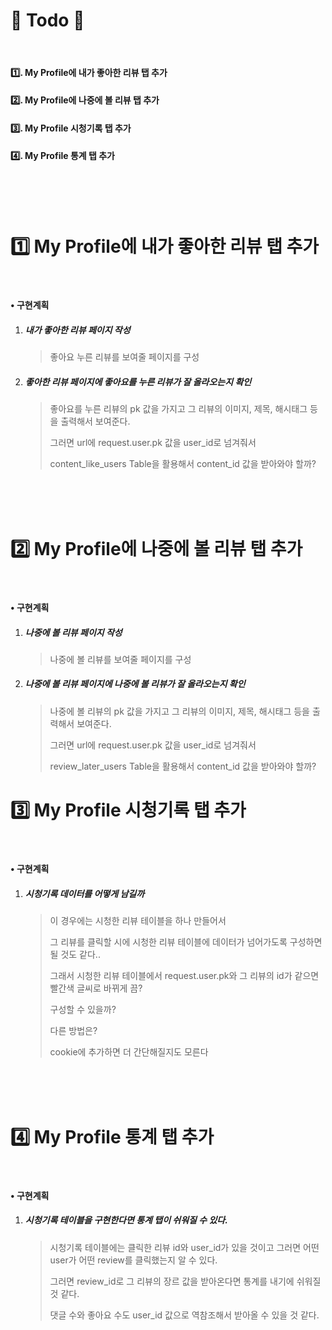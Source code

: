 # 📃 Todo 🥳

<br>

#### :one:. My Profile에 내가 좋아한 리뷰 탭 추가

#### :two:. My Profile에 나중에 볼 리뷰 탭 추가

#### :three:. My Profile 시청기록 탭 추가

#### :four:. My Profile 통계 탭 추가

<br>

<br>

<br>

# :one: My Profile에 내가 좋아한 리뷰 탭 추가

<br>

#### • 구현계획

1. ##### 내가 좋아한 리뷰 페이지 작성

   >좋아요 누른 리뷰를 보여줄 페이지를 구성

2. ##### 좋아한 리뷰 페이지에 좋아요를 누른 리뷰가 잘 올라오는지 확인

   >좋아요를 누른 리뷰의 pk 값을 가지고 그 리뷰의 이미지, 제목, 해시태그 등을 출력해서 보여준다.
   >
   >그러면 url에 request.user.pk 값을 user_id로 넘겨줘서
   >
   > content_like_users Table을 활용해서 content_id 값을 받아와야 할까? 

<br>

<br>

<br>

# :two: My Profile에 나중에 볼 리뷰 탭 추가

<br>

#### • 구현계획

1. ##### 나중에 볼 리뷰 페이지 작성

   >나중에 볼  리뷰를 보여줄 페이지를 구성

2. ##### 나중에 볼 리뷰 페이지에 나중에 볼 리뷰가 잘 올라오는지 확인

   >나중에 볼 리뷰의 pk 값을 가지고 그 리뷰의 이미지, 제목, 해시태그 등을 출력해서 보여준다.
   >
   >그러면 url에 request.user.pk 값을 user_id로 넘겨줘서
   >
   > review_later_users Table을 활용해서 content_id 값을 받아와야 할까? 

# :three: My Profile 시청기록 탭 추가

<br>

#### • 구현계획

1. ##### 시청기록 데이터를 어떻게 남길까

   >이 경우에는 시청한 리뷰 테이블을 하나 만들어서
   >
   >그 리뷰를 클릭할 시에 시청한 리뷰 테이블에 데이터가 넘어가도록 구성하면 될 것도 같다..
   >
   >그래서 시청한 리뷰 테이블에서 request.user.pk와 그 리뷰의 id가 같으면 빨간색 글씨로 바뀌게 끔?
   >
   >구성할 수 있을까?
   >
   >다른 방법은?
   >
   >cookie에 추가하면 더 간단해질지도 모른다 

<br>

<br>

<br>

# :four: My Profile 통계 탭 추가

<br>

#### • 구현계획

1. ##### 시청기록 테이블을 구현한다면 통계 탭이 쉬워질 수 있다.

   >시청기록 테이블에는 클릭한 리뷰 id와 user_id가 있을 것이고 그러면 어떤 user가 어떤 review를 클릭했는지 알 수 있다.
   >
   >그러면 review_id로 그 리뷰의 장르 값을 받아온다면 통계를 내기에 쉬워질 것 같다.
   >
   >댓글 수와 좋아요 수도 user_id 값으로 역참조해서 받아올 수 있을 것 같다.

<br>

<br>

<br>